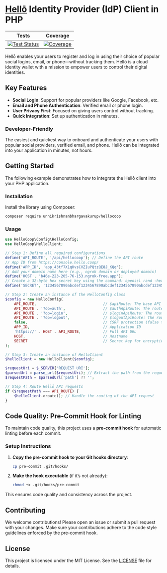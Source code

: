 # [Hellō](https://www.hello.coop/) Identity Provider (IdP) Client in PHP

| Tests | Coverage |
| :----: | :------: | 
| [![Test Status](https://github.com/UnnikrishnanBhargavakurup/hellocoop/actions/workflows/php-tests.yml/badge.svg)](https://github.com/UnnikrishnanBhargavakurup/hellocoop/actions) | [![Coverage](https://codecov.io/gh/UnnikrishnanBhargavakurup/hellocoop/graph/badge.svg?token=GFPX13L1TM)](https://codecov.io/gh/UnnikrishnanBhargavakurup/hellocoop) |

Hellō enables your users to register and log in using their choice of popular social logins, email, or phone—without tracking them. Hellō is a cloud identity wallet with a mission to empower users to control their digital identities.

## Key Features
- **Social Login**: Support for popular providers like Google, Facebook, etc.
- **Email and Phone Authentication**: Verified email or phone login.
- **User Privacy First**: Focused on giving users control without tracking.
- **Quick Integration**: Set up authentication in minutes.

### Developer-Friendly
The easiest and quickest way to onboard and authenticate your users with popular social providers, verified email, and phone. Hellō can be integrated into your application in minutes, not hours.

## Getting Started

The following example demonstrates how to integrate the Hellō client into your PHP application.

### Installation
Install the library using Composer:
```bash
composer require unnikrishnanbhargavakurup/hellocoop
```

### Usage

```php
use HelloCoop\Config\HelloConfig;
use HelloCoop\HelloClient;

// Step 1: Define all required configurations
define('API_ROUTE', '/api/hellocoop'); // Define the API route
// App ID from https://console.hello.coop/
define('APP_ID', 'app_43tf7X1qHvsCVZIuPQtzQE8J_KQq'); 
// Add your domain name here (e.g., ngrok domain or deployed domain)
define('HOST', 'b46e-223-205-76-153.ngrok-free.app');
// Create a 32-byte hex secret key using the command: openssl rand -hex 32
define('SECRET', '1234567890abcdef1234567890abcdef1234567890abcdef1234567890abcdef'); 

// Step 2: Create an instance of the HelloConfig class
$config = new HelloConfig(
    API_ROUTE,                              // $apiRoute: The base API route
    API_ROUTE . '?op=auth',                 // $authApiRoute: The route for authentication
    API_ROUTE . '?op=login',                // $loginApiRoute: The route for login
    API_ROUTE . '?op=logout',               // $logoutApiRoute: The route for logout
    false,                                  // CSRF protection (false to restrict cross-origin requests)
    APP_ID,                                 // Application ID
    'https://' . HOST . API_ROUTE,          // Full API URL
    HOST,                                   // Hostname
    SECRET                                  // Secret key for encryption and decryption of data
);

// Step 3: Create an instance of HelloClient
$helloClient = new HelloClient($config);

$requestUri = $_SERVER['REQUEST_URI'];
$parsedUrl = parse_url($requestUri); // Extract the path from the request URI, ignoring query parameters
$requestPath = $parsedUrl['path'] ?? '';

// Step 4: Route Hellō API requests
if ($requestPath === API_ROUTE) {
    $helloClient->route(); // Handle the routing of the API request
}
```

## Code Quality: Pre-Commit Hook for Linting

To maintain code quality, this project uses a **pre-commit hook** for automatic linting before each commit.

### Setup Instructions

1. **Copy the pre-commit hook to your Git hooks directory**:
   ```bash
   cp pre-commit .git/hooks/
   ```

2. **Make the hook executable** (if it’s not already):
   ```bash
   chmod +x .git/hooks/pre-commit
   ```

This ensures code quality and consistency across the project.

## Contributing
We welcome contributions! Please open an issue or submit a pull request with your changes. Make sure your contributions adhere to the code style guidelines enforced by the pre-commit hook.

## License

This project is licensed under the MIT License. See the [LICENSE](./LICENSE) file for details.
